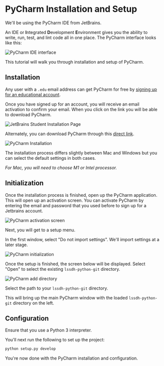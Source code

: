 # PyCharm Installation and Setup

We'll be using the PyCharm IDE from JetBrains.

An IDE or **I**ntegrated **D**evelopment **E**nvironment gives you the ability to write, run, test, and lint code all in one place. The PyCharm interface looks like this:

![PyCharm IDE interface](/images/pycharm_1.png)

This tutorial will walk you through installation and setup of PyCharm.

## Installation

Any user with a `.edu` email address can get PyCharm for free by [signing up for an educational account](https://www.jetbrains.com/student/).

Once you have signed up for an account, you will receive an email activation to confirm your email. When you click on the link you will be able to download PyCharm.

![JetBrains Student Installation Page](/images/pycharm_2.png)

Alternately, you can download PyCharm through this [direct link](https://www.jetbrains.com/pycharm/download/).

![PyCharm Installation](/images/pycharm_3.png)

The installation process differs slightly between Mac and Windows but you can select the default settings in both cases.

_For Mac, you will need to choose M1 or Intel processor._

## Initialization
Once the installation process is finished, open up the PyCharm application. This
will open up an activation screen. You can activate PyCharm by entering the email
and password that you used before to sign up for a Jetbrains account.

![PyCharm activation screen](../images/pycharm_activation_1.png)

Next, you will get to a setup menu.

In the first window, select "Do not import settings". We'll import settings at a
later stage.

![PyCharm initialization](../images/pycharm_init_1.png)

Once the setup is finished, the screen below will be displayed. Select "Open"
to select the existing `lssdh-python-git` directory.

![PyCharm add directory](/images/pycharm_init_6.png)

Select the path to your `lssdh-python-git` directory.

This will bring up the main PyCharm window with the loaded `lssdh-python-git` directory
on the left.

## Configuration

Ensure that you use a Python 3 interpreter. 

You'll next run the following to set up the project:

```python
python setup.py develop
```

You're now done with the PyCharm installation and configuration.
